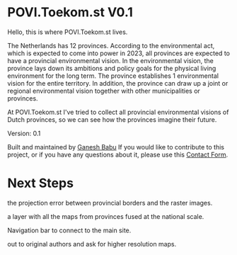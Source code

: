 # POVI.Toekom.st V0.1

Hello, this is where POVI.Toekom.st lives. 

The Netherlands has 12 provinces. According to the environmental act, which is expected to come into power in 2023, all provinces are expected to have a provincial environmental vision. In the environmental vision, the province lays down its ambitions and policy goals for the physical living environment for the long term. The province establishes 1 environmental vision for the entire territory. In addition, the province can draw up a joint or regional environmental vision together with other municipalities or provinces.

At POVI.Toekom.st I've tried to collect all provincial environmental visions of Dutch provinces, so we can see how the provinces imagine their future.

Version: 0.1

Built and maintained by [Ganesh Babu](https://www.ganeshbabu.me/)
If you would like to contribute to this project, or if you have any questions about it, please use this [Contact Form](https://forms.gle/NxT8Coocemj5hcZN8).

# Next Steps

<Resolve> the projection error between provincial borders and the raster images.

<Add> a layer with all the maps from provinces fused at the national scale.

<add> Navigation bar to connect to the main site.

<Reach> out to original authors and ask for higher resolution maps.
